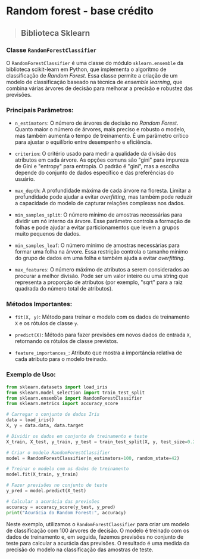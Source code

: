 # Random forest - base crédito

> ## **Biblioteca Sklearn**

### **Classe `RandomForestClassifier`**

O `RandomForestClassifier` é uma classe do módulo `sklearn.ensemble` da biblioteca scikit-learn em Python, que implementa o algoritmo de classificação de _Random Forest_. Essa classe permite a criação de um modelo de classificação baseado na técnica de _ensemble learning_, que combina várias árvores de decisão para melhorar a precisão e robustez das previsões.

### **Principais Parâmetros:**

- `n_estimators`: O número de árvores de decisão no _Random Forest_. Quanto maior o número de árvores, mais preciso e robusto o modelo, mas também aumenta o tempo de treinamento. É um parâmetro crítico para ajustar o equilíbrio entre desempenho e eficiência.

- `criterion`: O critério usado para medir a qualidade da divisão dos atributos em cada árvore. As opções comuns são "gini" para impureza de Gini e "entropy" para entropia. O padrão é "gini", mas a escolha depende do conjunto de dados específico e das preferências do usuário.

- `max_depth`: A profundidade máxima de cada árvore na floresta. Limitar a profundidade pode ajudar a evitar _overfitting_, mas também pode reduzir a capacidade do modelo de capturar relações complexas nos dados.

- `min_samples_split`: O número mínimo de amostras necessárias para dividir um nó interno da árvore. Esse parâmetro controla a formação de folhas e pode ajudar a evitar particionamentos que levem a grupos muito pequenos de dados.

- `min_samples_leaf`: O número mínimo de amostras necessárias para formar uma folha na árvore. Essa restrição controla o tamanho mínimo do grupo de dados em uma folha e também ajuda a evitar _overfitting_.

- `max_features`: O número máximo de atributos a serem considerados ao procurar a melhor divisão. Pode ser um valor inteiro ou uma string que representa a proporção de atributos (por exemplo, "sqrt" para a raiz quadrada do número total de atributos).

### **Métodos Importantes:**

- `fit(X, y)`: Método para treinar o modelo com os dados de treinamento `X` e os rótulos de classe `y`.

- `predict(X)`: Método para fazer previsões em novos dados de entrada `X`, retornando os rótulos de classe previstos.

- `feature_importances_`: Atributo que mostra a importância relativa de cada atributo para o modelo treinado.

### **Exemplo de Uso:**

```python
from sklearn.datasets import load_iris
from sklearn.model_selection import train_test_split
from sklearn.ensemble import RandomForestClassifier
from sklearn.metrics import accuracy_score

# Carregar o conjunto de dados Iris
data = load_iris()
X, y = data.data, data.target

# Dividir os dados em conjunto de treinamento e teste
X_train, X_test, y_train, y_test = train_test_split(X, y, test_size=0.2, random_state=42)

# Criar o modelo RandomForestClassifier
model = RandomForestClassifier(n_estimators=100, random_state=42)

# Treinar o modelo com os dados de treinamento
model.fit(X_train, y_train)

# Fazer previsões no conjunto de teste
y_pred = model.predict(X_test)

# Calcular a acurácia das previsões
accuracy = accuracy_score(y_test, y_pred)
print("Acurácia do Random Forest:", accuracy)
```

Neste exemplo, utilizamos o `RandomForestClassifier` para criar um modelo de classificação com 100 árvores de decisão. O modelo é treinado com os dados de treinamento e, em seguida, fazemos previsões no conjunto de teste para calcular a acurácia das previsões. O resultado é uma medida da precisão do modelo na classificação das amostras de teste.